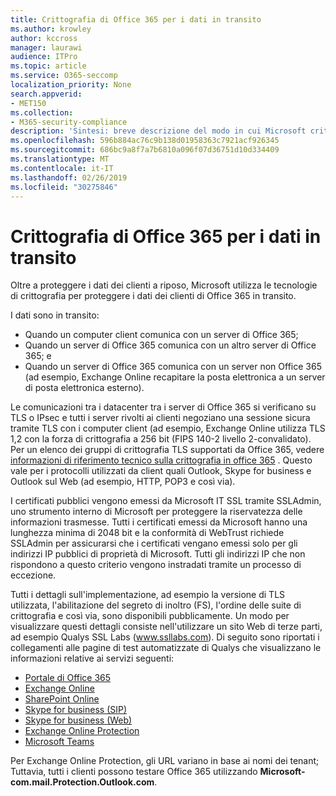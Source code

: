 ```yaml
---
title: Crittografia di Office 365 per i dati in transito
ms.author: krowley
author: kccross
manager: laurawi
audience: ITPro
ms.topic: article
ms.service: O365-seccomp
localization_priority: None
search.appverid:
- MET150
ms.collection:
- M365-security-compliance
description: 'Sintesi: breve descrizione del modo in cui Microsoft crittografa i dati in transito.'
ms.openlocfilehash: 596b884ac76c9b138d01958363c7921acf926345
ms.sourcegitcommit: 686bc9a8f7a7b6810a096f07d36751d10d334409
ms.translationtype: MT
ms.contentlocale: it-IT
ms.lasthandoff: 02/26/2019
ms.locfileid: "30275846"
---
```

# <a name="office-365-encryption-for-data-in-transit"></a>Crittografia di Office 365 per i dati in transito

Oltre a proteggere i dati dei clienti a riposo, Microsoft utilizza le tecnologie di crittografia per proteggere i dati dei clienti di Office 365 in transito. 

I dati sono in transito:
- Quando un computer client comunica con un server di Office 365;
- Quando un server di Office 365 comunica con un altro server di Office 365; e
- Quando un server di Office 365 comunica con un server non Office 365 (ad esempio, Exchange Online recapitare la posta elettronica a un server di posta elettronica esterno).

Le comunicazioni tra i datacenter tra i server di Office 365 si verificano su TLS o IPsec e tutti i server rivolti ai clienti negoziano una sessione sicura tramite TLS con i computer client (ad esempio, Exchange Online utilizza TLS 1,2 con la forza di crittografia a 256 bit (FIPS 140-2 livello 2-convalidato). Per un elenco dei gruppi di crittografia TLS supportati da Office 365, vedere [informazioni di riferimento tecnico sulla crittografia in office 365](https://support.office.com/article/Technical-reference-details-about-encryption-in-Office-365-862CBE93-4268-4EF9-BA79-277545ECF221) . Questo vale per i protocolli utilizzati da client quali Outlook, Skype for business e Outlook sul Web (ad esempio, HTTP, POP3 e così via).

I certificati pubblici vengono emessi da Microsoft IT SSL tramite SSLAdmin, uno strumento interno di Microsoft per proteggere la riservatezza delle informazioni trasmesse. Tutti i certificati emessi da Microsoft hanno una lunghezza minima di 2048 bit e la conformità [](http://www.webtrust.org/homepage-documents/item70372.pdf) di WebTrust richiede SSLAdmin per assicurarsi che i certificati vengano emessi solo per gli indirizzi IP pubblici di proprietà di Microsoft. Tutti gli indirizzi IP che non rispondono a questo criterio vengono instradati tramite un processo di eccezione.

Tutti i dettagli sull'implementazione, ad esempio la versione di TLS utilizzata, l'abilitazione del segreto di inoltro (FS), l'ordine delle suite di crittografia e così via, sono disponibili pubblicamente. Un modo per visualizzare questi dettagli consiste nell'utilizzare un sito Web di terze parti, ad esempio Qualys SSL Labs (www.ssllabs.com). Di seguito sono riportati i collegamenti alle pagine di test automatizzate di Qualys che visualizzano le informazioni relative ai servizi seguenti:
- [Portale di Office 365](https://www.ssllabs.com/ssltest/analyze.html?d=portal.office.com&hideResults=on)
- [Exchange Online](https://www.ssllabs.com/ssltest/analyze.html?d=outlook.office365.com&hideResults=on)
- [SharePoint Online](https://www.ssllabs.com/ssltest/analyze.html?d=microsoft-my.sharepoint.com&hideResults=on)
- [Skype for business (SIP)](https://www.ssllabs.com/ssltest/analyze.html?d=sipdir.online.lync.com)
- [Skype for business (Web)](https://www.ssllabs.com/ssltest/analyze.html?d=webdir.online.lync.com&hideResults=on)
- [Exchange Online Protection](https://ssl-tools.net/mailservers/microsoft-com.mail.protection.outlook.com)
- [Microsoft Teams](https://www.ssllabs.com/ssltest/analyze.html?d=teams.microsoft.com&latest)

Per Exchange Online Protection, gli URL variano in base ai nomi dei tenant; Tuttavia, tutti i clienti possono testare Office 365 utilizzando **Microsoft-com.mail.Protection.Outlook.com**.
